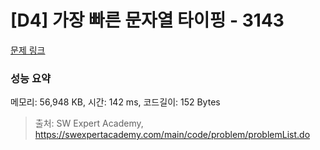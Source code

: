 # [D4] 가장 빠른 문자열 타이핑 - 3143 

[문제 링크](https://swexpertacademy.com/main/code/problem/problemDetail.do?contestProbId=AV_65wkqsb4DFAWS) 

### 성능 요약

메모리: 56,948 KB, 시간: 142 ms, 코드길이: 152 Bytes



> 출처: SW Expert Academy, https://swexpertacademy.com/main/code/problem/problemList.do